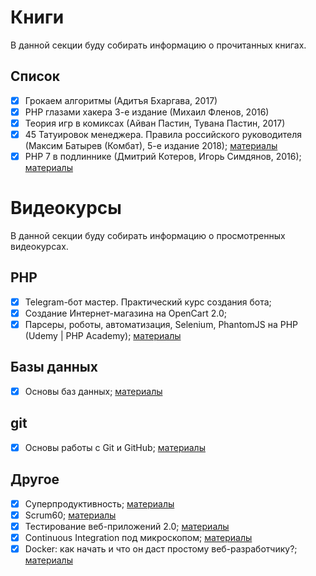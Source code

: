 # Книги
В данной секции буду собирать информацию о прочитанных книгах.

## Список
- [X] Грокаем алгоритмы (Адитъя Бхаргава, 2017)  
- [X] PHP глазами хакера 3-е издание (Михаил Фленов, 2016)
- [X] Теория игр в комиксах (Айван Пастин, Тувана Пастин, 2017)
- [X] 45 Татуировок менеджера. Правила российского руководителя (Максим Батырев (Комбат), 5-е издание 2018); [материалы](https://github.com/anstag/knowledge/tree/master/Books/45_tattoo)
- [X] PHP 7 в подлиннике (Дмитрий Котеров, Игорь Симдянов, 2016); [материалы](https://github.com/anstag/knowledge/tree/master/Books/php7)

# Видеокурсы
В данной секции буду собирать информацию о просмотренных видеокурсах.

## PHP
- [X] Telegram-бот мастер. Практический курс создания бота;  
- [X] Создание Интернет-магазина на OpenCart 2.0;  
- [X] Парсеры, роботы, автоматизация, Selenium, PhantomJS на PHP (Udemy \| PHP Academy); [материалы](https://github.com/anstag/videoCourses/tree/master/PHP/%D0%9F%D0%B0%D1%80%D1%81%D0%B5%D1%80%D1%8B%2C%20%D1%80%D0%BE%D0%B1%D0%BE%D1%82%D1%8B%2C%20%D0%B0%D0%B2%D1%82%D0%BE%D0%BC%D0%B0%D1%82%D0%B8%D0%B7%D0%B0%D1%86%D0%B8%D1%8F%2C%20Selenium%2C%20PhantomJS%20%D0%BD%D0%B0%20PHP)

## Базы данных
- [X] Основы баз данных; [материалы](https://github.com/anstag/videoCourses/tree/master/DB/%D0%9E%D1%81%D0%BD%D0%BE%D0%B2%D1%8B%20%D0%B1%D0%B0%D0%B7%20%D0%B4%D0%B0%D0%BD%D0%BD%D1%8B%D1%85)

## git
- [X] Основы работы с Git и GitHub; [материалы](https://github.com/anstag/videoCourses/tree/master/git/%D0%9E%D1%81%D0%BD%D0%BE%D0%B2%D1%8B%20%D1%80%D0%B0%D0%B1%D0%BE%D1%82%D1%8B%20%D1%81%20Git%20%D0%B8%20GitHub)

## Другое
- [X] Суперпродуктивность; [материалы](https://github.com/anstag/knowledge/tree/master/Other/%D0%A1%D1%83%D0%BF%D0%B5%D1%80%D0%BF%D1%80%D0%BE%D0%B4%D1%83%D0%BA%D1%82%D0%B8%D0%B2%D0%BD%D0%BE%D1%81%D1%82%D1%8C)
- [X] Scrum60; [материалы](https://github.com/anstag/knowledge/tree/master/Other/Scrum60)
- [X] Тестирование веб-приложений 2.0; [материалы](https://github.com/anstag/knowledge/tree/master/Other/Testing2.0)
- [X] Continuous Integration под микроскопом; [материалы](https://github.com/anstag/knowledge/tree/master/Other/IntroContinuousIntegration)
- [X] Docker: как начать и что он даст простому веб-разработчику?; [материалы](https://github.com/anstag/knowledge/tree/master/Other/Docker)
